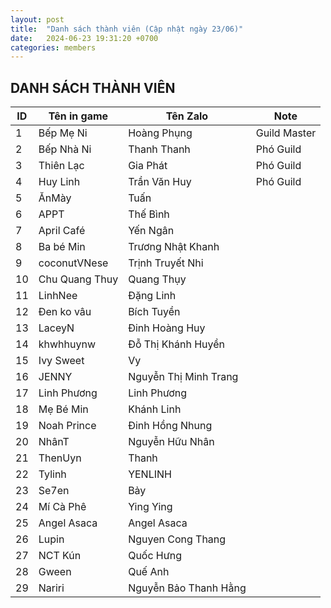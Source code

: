 ```yaml
---
layout: post
title:  "Danh sách thành viên (Cập nhật ngày 23/06)"
date:   2024-06-23 19:31:20 +0700
categories: members
---
```

## DANH SÁCH THÀNH VIÊN

| ID  | Tên in game  | Tên Zalo        | Note          |
|-----|--------------|-----------------|---------------|
| 1   | Bếp Mẹ Ni     | Hoàng Phụng     | Guild Master  |
| 2   | Bếp Nhà Ni    | Thanh Thanh     | Phó Guild     |
| 3   | Thiên Lạc     | Gia Phát        | Phó Guild     |
| 4   | Huy Linh      | Trần Văn Huy    | Phó Guild     |
| 5   | ĂnMày         | Tuấn            |               |
| 6   | APPT          | Thế Bình        |               |
| 7   | April Café    | Yến Ngân        |               |
| 8   | Ba bé Min     | Trương Nhật Khanh |             |
| 9   | coconutVNese  | Trịnh Truyết Nhi |              |
| 10  | Chu Quang Thuy | Quang Thụy      |               |
| 11  | LinhNee       | Đặng Linh       |               |
| 12  | Đen ko vâu    | Bích Tuyền      |               |
| 13  | LaceyN        | Đinh Hoàng Huy  |               |
| 14  | khwhhuynw      | Đỗ Thị Khánh Huyền |            |
| 15  | Ivy Sweet     | Vy              |               |
| 16  | JENNY         | Nguyễn Thị Minh Trang |         |
| 17  | Linh Phương   | Linh Phương     |               |
| 18  | Mẹ Bé Min     | Khánh Linh      |               |
| 19  | Noah Prince    | Đinh Hồng Nhung |               |
| 20  | NhânT         | Nguyễn Hữu Nhân |               |
| 21  | ThenUyn       | Thanh           |               |
| 22  | Tylinh        | YENLINH         |               |
| 23  | Se7en         | Bảy             |               |
| 24  | Mí Cà Phê     | Ying Ying       |               |
| 25  | Angel Asaca   | Angel Asaca     |               |
| 26  | Lupin         | Nguyen Cong Thang |             |
| 27  | NCT Kún       | Quốc Hưng       |               |
| 28  | Gween         | Quế Anh         |               |
| 29  | Nariri        | Nguyễn Bảo Thanh Hằng         |               |
